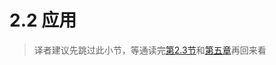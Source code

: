 # 2.2 应用

> 译者建议先跳过此小节，等通读完[第2.3节](../2.3-can-shu-hua-xuan-ze/)和[第五章](../../5.-shen-jing-wei-fen-fang-cheng-shu-zhi-jie/)再回来看
